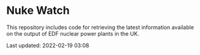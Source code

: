 # Nuke Watch

This repository includes code for retrieving the latest information available on the output of EDF nuclear power plants in the UK.

Last updated: 2022-02-19 03:08